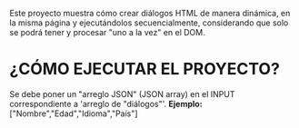 Este proyecto muestra cómo crear diálogos HTML de manera dinámica, en la misma página y ejecutándolos secuencialmente, considerando que solo se podrá tener y procesar "uno a la vez" en el DOM.

<h1>¿CÓMO EJECUTAR EL PROYECTO?</h1>
Se debe poner un "arreglo JSON" (JSON array) en el INPUT correspondiente a 'arreglo de "diálogos"'.
<strong>Ejemplo:</strong>
["Nombre","Edad","Idioma","País"]

